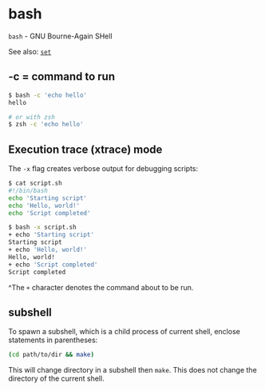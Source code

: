 # bash

`bash` - GNU Bourne-Again SHell

See also: [`set`](set.md)

## -c = command to run
```bash
$ bash -c 'echo hello'
hello

# or with zsh
$ zsh -c 'echo hello'
```

## Execution trace (xtrace) mode
The `-x` flag creates verbose output for debugging scripts:
```bash
$ cat script.sh
#!/bin/bash
echo 'Starting script'
echo 'Hello, world!'
echo 'Script completed'

$ bash -x script.sh
+ echo 'Starting script'
Starting script
+ echo 'Hello, world!'
Hello, world!
+ echo 'Script completed'
Script completed
```

^The `+` character denotes the command about to be run.

## subshell
To spawn a subshell, which is a child process of current shell, enclose statements in parentheses:
```bash
(cd path/to/dir && make)
```

This will change directory in a subshell then `make`. This does not change the directory of the current shell.
